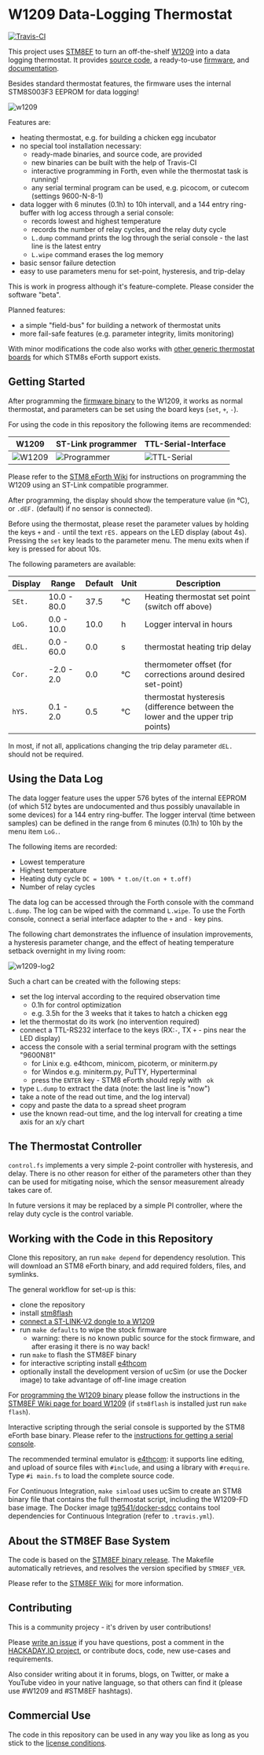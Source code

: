 # W1209 Data-Logging Thermostat

[![Travis-CI](https://travis-ci.org/TG9541/W1209.svg?branch=master)](https://travis-ci.org/TG9541/W1209)

This project uses [STM8EF](https://github.com/TG9541/stm8ef) to turn an off-the-shelf [W1209][] into a data logging thermostat. It provides [source code](https://github.com/TG9541/W1209), a ready-to-use [firmware](https://github.com/TG9541/W1209/releases), and [documentation](https://github.com/TG9541/W1209/wiki).

Besides standard thermostat features, the firmware uses the internal STM8S003F3 EEPROM for data logging!

![w1209](https://user-images.githubusercontent.com/5466977/34077952-4023969c-e310-11e7-8313-49407c417ac9.png)

Features are:

* heating thermostat, e.g. for building a chicken egg incubator
* no special tool installation necessary:
  * ready-made binaries, and source code, are provided
  * new binaries can be built with the help of Travis-CI
  * interactive programming in Forth, even while the thermostat task is running!
  * any serial terminal program can be used, e.g. picocom, or cutecom (settings 9600-N-8-1)
* data logger with 6 minutes (0.1h) to 10h intervall, and a 144 entry ring-buffer with log access through a serial console:
  * records lowest and highest temperature
  * records the number of relay cycles, and the relay duty cycle
  * `L.dump` command prints the log through the serial console - the last line is the latest entry
  * `L.wipe` command erases the log memory
* basic sensor failure detection
* easy to use parameters menu for set-point, hysteresis, and trip-delay

This is work in progress although it's feature-complete. Please consider the software "beta".

Planned features:

* a simple "field-bus" for building a network of thermostat units
* more fail-safe features (e.g. parameter integrity, limits monitoring)

With minor modifications the code also works with [other generic thermostat boards](https://github.com/TG9541/stm8ef/wiki/STM8S-Value-Line-Gadgets#thermostats) for which STM8s eForth support exists.

## Getting Started

After programming the [firmware binary](https://github.com/TG9541/W1209/releases) to the W1209, it works as normal thermostat, and parameters can be set using the board keys (`set`, `+`, `-`).

For using the code in this repository the following items are recommended:

W1209|ST-Link programmer|TTL-Serial-Interface
-|-|-
![W1209](https://user-images.githubusercontent.com/5466977/33417013-d2b29dec-d59f-11e7-8187-e608e856fe16.png)|![Programmer](https://ae01.alicdn.com/kf/HTB1QVvYRXXXXXa5XFXXq6xXFXXXP/ST-Link-V2-stlink-mini-STM8STM32-STLINK-simulator-download-programming-With-Cover.jpg_220x220.jpg)|![TTL-Serial](https://ae01.alicdn.com/kf/HTB1x__9OFXXXXc7XVXXq6xXFXXX6/-Free-Shipping-CH340-module-USB-to-TTL-CH340G-upgrade-download-a-small-wire-brush-plate.jpg_220x220.jpg)

Please refer to the [STM8 eForth Wiki](https://github.com/TG9541/stm8ef/wiki/STM8S-Programming#flashing-the-stm8) for instructions on programming the W1209 using an ST-Link compatible programmer.

After programming, the display should show the temperature value (in °C), or `.dEF.` (default) if no sensor is connected).

Before using the thermostat, please reset the parameter values by holding the keys `+` and `-` until the text `rES.` appears on the LED display (about 4s). Pressing the `set` key leads to the parameter menu. The menu exits when if key is pressed for about 10s.

The following parameters are available:

Display|Range|Default|Unit|Description
-|-|-|-|-
`SEt.`| 10.0 - 80.0 |37.5| °C| Heating thermostat set point (switch off above)
`LoG.`| 0.0 - 10.0 | 10.0 |h| Logger interval in hours
`dEL.`| 0.0 - 60.0 | 0.0 | s | thermostat heating trip delay
`Cor.`| -2.0 - 2.0 | 0.0 | °C | thermometer offset (for corrections around desired set-point)
`hYS.`| 0.1 - 2.0 | 0.5 | °C | thermostat hysteresis (difference between the lower and the upper trip points)

In most, if not all, applications changing the trip delay parameter `dEL.` should not be required.

## Using the Data Log

The data logger feature uses the upper 576 bytes of the internal EEPROM (of which 512 bytes are undocumented and thus possibly unavailable in some devices) for a 144 entry ring-buffer. The logger interval (time between samples) can be defined in the range from 6 minutes (0.1h) to 10h by the menu item `LoG.`.

The following items are recorded:

  * Lowest temperature
  * Highest temperature
  * Heating duty cycle `DC = 100% * t.on/(t.on + t.off)`
  * Number of relay cycles

The data log can be accessed through the Forth console with the command `L.dump`. The log can be wiped with the command `L.wipe`. To use the Forth console, connect a serial interface adapter to the `+` and `-` key pins.

The following chart demonstrates the influence of insulation improvements, a hysteresis parameter change, and the effect of heating temperature setback overnight in my living room:

![w1209-log2](https://user-images.githubusercontent.com/5466977/34077539-cce83cea-e306-11e7-849c-5c1c5faae08b.png)

Such a chart can be created with the following steps:

* set the log interval according to the required observation time
  * 0.1h for control optimization
  * e.g. 3.5h for the 3 weeks that it takes to hatch a chicken egg
* let the thermostat do its work (no intervention required)
* connect a TTL-RS232 interface to the keys (RX:`-`, TX `+` - pins near the LED display)
* access the console with a serial terminal program with the settings "9600N81"
  * for Linix e.g. e4thcom, minicom, picoterm, or miniterm.py
  * for Windos e.g. miniterm.py, PuTTY, Hyperterminal
  * press the `ENTER` key - STM8 eForth should reply with ` ok`
* type `L.dump` to extract the data (note: the last line is "now")
* take a note of the read out time, and the log interval)
* copy and paste the data to a spread sheet program
* use the known read-out time, and the log intervall for creating a time axis for an x/y chart

## The Thermostat Controller

`control.fs` implements a very simple 2-point controller with hysteresis, and delay. There is no other reason for either of the parameters other than they can be used for mitigating noise, which the sensor measurement already takes care of.

In future versions it may be replaced by a simple PI controller, where the relay duty cycle is the control variable.

## Working with the Code in this Repository

Clone this repository, an run `make depend` for dependency resolution. This will download an STM8 eForth binary, and add required folders, files, and symlinks.

The general workflow for set-up is this:

* clone the repository
* install [stm8flash](https://github.com/vdudouyt/stm8flash)
* [connect a ST-LINK-V2 dongle to a W1209][W1209]
* run `make defaults` to wipe the stock firmware
  * warning: there is no known public source for the stock firmware, and after erasing it there is no way back!
* run `make` to flash the STM8EF binary
* for interactive scripting install [e4thcom](
https://wiki.forth-ev.de/doku.php/en:projects:e4thcom)
* optionally install the development version of ucSim (or use the Docker image) to take advantage of off-line image creation

For [programming the W1209 binary](https://github.com/TG9541/W1209/blob/master/out/W1209-FD/W1209-FD.ihx) please follow the instructions in the [STM8EF Wiki page for board W1209](
https://github.com/TG9541/stm8ef/wiki/Board-W1209#flashing-the-stm8ef-binary) (if `stm8flash` is installed just run `make flash`).

Interactive scripting through the serial console is supported by the STM8 eForth base binary. Please refer to the [instructions for getting a serial console](https://github.com/TG9541/stm8ef/wiki/Board-W1209#serial-communication-through-the-key-pins).

The recommended terminal emulator is [e4thcom](https://wiki.forth-ev.de/doku.php/en:projects:e4thcom): it supports line editing, and upload of source files with `#include`, and using a library with `#require`. Type `#i main.fs` to load the complete source code.

For Continuous Integration, `make simload` uses ucSim to create an STM8 binary file that contains the full thermostat script, including the W1209-FD base image. The Docker image [tg9541/docker-sdcc](https://hub.docker.com/r/tg9541/docker-sdcc/) contains tool dependencies for Continuous Integration (refer to `.travis.yml`).

## About the STM8EF Base System

The code is based on the [STM8EF binary release](https://github.com/TG9541/stm8ef/releases). The Makefile automatically retrieves, and resolves the version specified by `STM8EF_VER`.

Please refer to the [STM8EF Wiki](https://github.com/TG9541/stm8ef/wiki) for more information.

## Contributing

This is a community projecy - it's driven by user contributions!

Please [write an issue](https://github.com/TG9541/W1209/issues) if you have questions, post a comment in the [HACKADAY.IO project][HAD1], or contribute docs, code, new use-cases and requirements.

Also consider writing about it in forums, blogs, on Twitter, or make a YouTube video in your native language, so that others can find it (please use #W1209 and #STM8EF hashtags).

## Commercial Use

The code in this repository can be used in any way you like as long as you stick to the [license conditions](https://github.com/TG9541/W1209/blob/master/LICENSE).

[HAD1]: https://hackaday.io/project/26258-w1209-data-logging-thermostat
[W1209]: https://github.com/TG9541/stm8ef/wiki/Board-W1209
